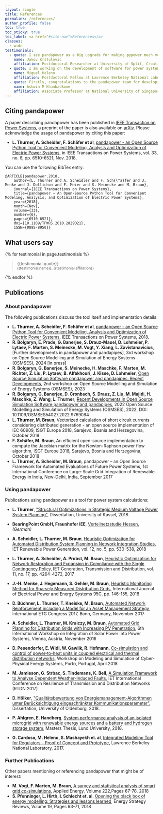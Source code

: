 ```yaml
---
layout: single
title: References
permalink: /references/
author_profile: false
toc: true
toc_sticky: true
toc_label: <a href="#site-nav">References</a>
classes:
  - wide
testimonials:
  - quote: I see pandapower as a big upgrade for making pypower much more user friendly, efficient and even providing some great new features that were earlier only provided by the commercial software. Thank you for making our lives easier with pandapower!
    name: Jakov Krstulovic
    affiliation: Postdoctoral Researcher at University of Split, Croatia
  - quote: I am working on the development of software for power systems research for 7 years, and pandapower is one of the most useful things developed by the community. Brilliant idea, amazing implementation and very easy to use. Congratulations!
    name: Miguel Heleno
    affiliation: Postdoctoral Fellow at Lawrence Berkeley National Laboratory, USA
  - quote: Firstly, congratulations to the pandapower team for developing such an easy to use the tool. I  have introduced pandapower to my final year project students. Many of them start with no background in power system analysis as they take the courses in this subject concurrently. I find that they are able to easily pick up working the with pandapower and carry out projects in renewable energy integration and electric vehicle integration. I too use pandapower to carry out preliminary studies on renewables in the grid. Pandapower has been a very useful tool. I would encourage the pandapower team to add new features such as modal analysis, electricity market engine and if possible RMS dynamics to the package. It will make pandapower the preferred open source tool.
    name: Ashwin M Khambadkone
    affiliation: Associate Professor at National University of Singapore
---
```


## Citing pandapower <a name="citing"></a>

A paper describing pandapower has been published in [IEEE Transaction on Power Systems](https://doi.org/10.1109/TPWRS.2018.2829021), a preprint of the paper is also available on [arXiv](https://arxiv.org/abs/1709.06743). Please acknowledge the usage of pandapower by citing this paper:

- **L. Thurner, A. Scheidler, F. Schäfer et al**, [pandapower - an Open Source Python Tool for Convenient Modeling, Analysis and Optimization of Electric Power Systems](https://doi.org/10.1109/TPWRS.2018.2829021), in IEEE Transactions on Power Systems, vol. 33, no. 6, pp. 6510-6521, Nov. 2018.

You can use the following BibTex entry:

```
@ARTICLE{pandapower.2018,
    author={L. Thurner and A. Scheidler and F. Sch{\"a}fer and J. Menke and J. Dollichon and F. Meier and S. Meinecke and M. Braun},
    journal={IEEE Transactions on Power Systems},
    title={pandapower — An Open-Source Python Tool for Convenient Modeling, Analysis, and Optimization of Electric Power Systems},
    year={2018},
    month={Nov},
    volume={33},
    number={6},
    pages={6510-6521},
    doi={10.1109/TPWRS.2018.2829021},
    ISSN={0885-8950}}
```

## What users say

<div class="testimonials">
  {% for testimonial in page.testimonials %}
    <blockquote>
    {{testimonial.quote}} <br>
    <div style="font-style: normal"><small>{{testimonial.name}}, {{testimonial.affiliation}}</small></div> 
    </blockquote>
  {% endfor %}
</div>


## Publications


### About pandapower

The following publications discuss the tool itself and implementation details:

- **L. Thurner, A. Scheidler, F. Schäfer et al**, [pandapower - an Open Source Python Tool for Convenient Modeling, Analysis and Optimization of Electric Power Systems](https://arxiv.org/abs/1709.06743), IEEE Transactions on Power Systems, 2018.
- **R. Bolgaryn, E. Prade, G. Banerjee, S. Drauz-Mauel, D. Lohmeier, P. Lytaev, F. Marten, S. Meinecke, M. Vogt, Y. Xiang, L. Zavistanavicius**, [Further developments in pandapower and pandapipes], 3rd workshop on Open Source Modelling and Simulation of Energy Systems (OSMSES), 2024 [in press]
- **R. Bolgaryn, G. Banerjee, S. Meinecke, H. Maschke, F. Marten, M. Richter, Z. Liu, P. Lytaev, B. Alfakhouri, J. Kisse, D. Lohmeier**, [Open Source Simulation Software pandapower and pandapipes: Recent Developments](https://publica-rest.fraunhofer.de/server/api/core/bitstreams/72a583a8-7204-4f87-bc9d-10760e07701a/content), 2nd workshop on Open Source Modelling and Simulation of Energy Systems (OSMSES), 2023
- **R. Bolgaryn, G. Banerjee, D. Cronbach, S. Drauz, Z. Liu, M. Majidi, H. Maschke, Z. Wang, L. Thurner**, [Recent Developments in Open Source Simulation Software pandapower and pandapipes](https://doi.org/10.1109/OSMSES54027.2022.9769084), 2022 Open Source Modelling and Simulation of Energy Systems (OSMSES), 2022, DOI: 10.1109/OSMSES54027.2022.9769084
- **L. Thurner, M. Braun**, Vectorized calculation of short circuit currents considering distributed generation - an open source implementation of IEC 60909, ISGT Europe 2018, Sarajevo, Bosnia and Herzegovina, October 2018
- **F. Schäfer, M. Braun**, An efficient open-source implementation to compute the Jacobian matrix for the Newton-Raphson power flow algorithm, ISGT Europe 2018, Sarajevo, Bosnia and Herzegovina, October 2018
- **L. Thurner, A. Scheidler, M. Braun**, pandapower – an Open Source Framework for Automated Evaluations of Future Power Systems, 1st International Conference on Large-Scale Grid Integration of Renewable Energy in India, New-Delhi, India, September 2017



### Using pandapower

Publications using pandapower as a tool for power system calculations:

- **L. Thurner**, ["Structural Optimizations in Strategic Medium Voltage Power System Planning"](http://www.upress.uni-kassel.de/katalog/abstract.php?978-3-7376-0538-0), Dissertation, University of Kassel, 2018.

- **BearingPoint GmbH, Fraunhofer IEE**, [Verteilnetzstudie Hessen](https://www.house-of-energy.org/mm/2018_Verteilnetzstudie_Hessen_2024_bis_2034.pdf), *(German)*

- **A. Scheidler, L. Thurner, M. Braun**, [Heuristic Optimization for Automated Distribution System Planning in Network Integration Studies](https://arxiv.org/abs/1711.03331), IET Renewable Power Generation, vol. 12, no. 5, pp. 530–538, 2018
- **L. Thurner, A. Scheidler, A. Probst, M. Braun**, [Heuristic Optimization for Network Restoration and Expansion in Compliance with the Single Contingency Policy](https://ieeexplore.ieee.org/document/8128873/), IET Generation, Transmission and Distribution, vol. 11, no. 17, pp. 4264–4273, 2017
- **J.-H. Menke, J. Hegemann, S. Gehler, M. Braun**, [Heuristic Monitoring Method for Sparsely Measured Distribution Grids](https://www.sciencedirect.com/science/article/pii/S0142061517310311), International Journal of Electrical Power and Energy Systems 95C, pp. 146-155, 2018

- **D. Büchner, L. Thurner, T. Kneiske, M. Braun**, [Automated Network Reinforcement including a Model for an Asset Management Strategy](https://ieeexplore.ieee.org/document/8278724/), International ETG Congress 2017, Bonn, Germany, November 2017
- **A. Scheidler, L. Thurner, M. Kraiczy, M. Braun**, [Automated Grid Planning for Distribution Grids with Increasing PV Penetration](https://www.uni-kassel.de/eecs/fileadmin/datas/fb16/Fachgebiete/energiemanagement/Mitarbeitende/Scheidler__Thurner__Kraiczy__Braun_-_Automated_Grid_Planning_for_Distribution_Grids_with_Increasing_PV_Penetration.pdf), 6th International Workshop on Integration of Solar Power into Power Systems, Vienna, Austria, November 2016
- **D. Pesendorfer, E. Widl, W. Gawlik, R. Hofmann**, [Co-simulation and control of power-to-heat units in coupled electrical and thermal distribution networks](https://ieeexplore.ieee.org/document/8405396/),  Workshop on Modeling and Simulation of Cyber-Physical Energy Systems, Porto, Portugal, April 2018
- **M. Jamieson, G. Strbac, S. Tindemans, K. Bell**, [A Simulation Framework to Analyse Dependent Weather-Induced Faults](http://digital-library.theiet.org/content/conferences/10.1049/cp.2017.0346;jsessionid=2ac5o0buao25d.x-iet-live-01), IET International Conference on Resilience of Transmission and Distribution Networks (RTDN 2017)

- **D. Hölker**, ["Qualitätsbewertung von Energiemanagement-Algorithmen unter Berücksichtigung eingeschränkter Kommunikationsparameter"](https://www.uni-oldenburg.de/fileadmin/user_upload/informatik/hoequa18.pdf), Dissertation, University of Oldenburg, 2018.

- **P. Ahlgren, E. Handberg**, [System performance analysis of an isolated microgrid with renewable energy sources and a battery and hydrogen storage system](http://lup.lub.lu.se/luur/download?func=downloadFile&recordOId=8937880&fileOId=8937884), Masters Thesis, Lund University, 2018.

- **G. Cardoso, M. Heleno, S. Mashayekh et. al**, [Integrated Modeling Tool for Regulators - Proof of Concept and Prototype](https://www.districtenergy.org/HigherLogic/System/DownloadDocumentFile.ashx?DocumentFileKey=c7b57d8f-13ad-9bd7-1361-8a21a8a72a50&forceDialog=0), Lawrence Berkeley National Laboratory, 2017.

### Further Publications

Other papers mentioning or referencing pandapower that might be of interest:

- **M. Vogt, F. Marten, M. Braun**, [A survey and statistical analysis of smart grid co-simulations](https://doi.org/10.1016/j.apenergy.2018.03.123), Applied Energy, Volume 222,Pages 67-78, 2018
- **S. Pfenninger, L. Hirth, I. Schlecht et. al**, [Opening the black box of energy modelling: Strategies and lessons learned](https://doi.org/10.1016/j.esr.2017.12.002), Energy Strategy Reviews, Volume 19, Pages 63-71, 2018

